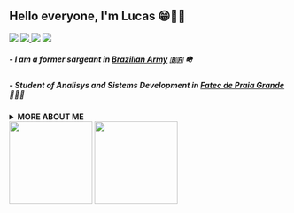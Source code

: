 ## Hello everyone, I'm Lucas 😁🤙🏿

<div>
<a href="https://www.linkedin.com/in/lucas-carvalho-06" target="_blank"><img src="https://img.shields.io/badge/-LinkedIn-%230077B5?style=for-the-badge&logo=linkedin&logoColor=white" target="_blank"></a>   
<a href="https://www.github.com/luke-oak/" target="blank"><img src="https://img.shields.io/badge/GitHub-181717.svg?style=for-the-badge&logo=GitHub&logoColor=white">
<a href = "mailto:lucas.santos276@fatec.sp.gov.br"><img src="https://img.shields.io/badge/Microsoft%20Outlook-0078D4.svg?style=for-the-badge&logo=Microsoft-Outlook&logoColor=white" target="_blank"></a>
<a href="https://instagram.com/don_preton" target="_blank"><img src="https://img.shields.io/badge/-Instagram-%23E4405F?style=for-the-badge&logo=instagram&logoColor=white" target="_blank"></a>
</div>

##### - _I am a former sargeant in [Brazilian Army](https://www.eb.mil.br/)_ 🇧🇷 🪖
##### - _Student of Analisys and Sistems Development in [Fatec de Praia Grande](https://www.fatecpg.edu.br/)_ 👨🏿‍💻
 
<details>
  <summary><b>MORE ABOUT ME</b></summary>
  
  ~~~python
  import me
  
  class LukeOak:
      def __init__(self):
          self.name = "Lucas Carvalho Santos"
          self.age = "23yo"
          self.area = ["Back-End", "DBA"]
          self.code = ["python","MySQL","PostgreSQL","Oracle","HTML","CSS","php"]
          self.learning = ["docker","python","django"]
  
      def fun_facts(self):
          self.basketball_position = "Point Guard" ⛹🏿
          self.basketball_team = "Oklahoma City Thunder" ⚡
          self.pets = ["Donnie" 🐈, "Pride" 🐈]
          self.favorite_serie = "Daredevil"
          self.most_listened_song = "Cardigan - Don Toliver"
          
  ~~~
  
  
  > _"Great things come from hard work and perseverance. No excuses."_ 💪🏿

— Kobe Bean Bryant
  
<div><img src="https://thumbs.gfycat.com/ExhaustedAptKite-size_restricted.gif" allign="center" width="450" height="300"></div>  

</details>
  
<div><img height="150em" src="https://github-readme-stats.vercel.app/api?username=luke-oak&show_icons=true&theme=transparent"> <img height="150em" src="https://github-readme-stats.vercel.app/api/top-langs/?username=luke-oak&layout=compact&show_icons=true&theme=transparent")></div>


<!--
**luke-oak/luke-oak** is a ✨ _special_ ✨ repository because its `README.md` (this file) appears on your GitHub profile.

Here are some ideas to get you started:

- 🔭 I’m currently working on ...
- 🌱 I’m currently learning ...
- 👯 I’m looking to collaborate on ...
- 🤔 I’m looking for help with ...
- 💬 Ask me about ...
- 📫 How to reach me: ...
- 😄 Pronouns: ...
- ⚡ Fun fact: ...
-->
